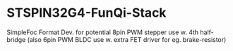 # STSPIN32G4-FunQi-Stack
SimpleFoc Format Dev. for potential 8pin PWM stepper use w. 4th half-bridge (also 6pin PWM BLDC use w. extra FET driver for eg. brake-resistor)

